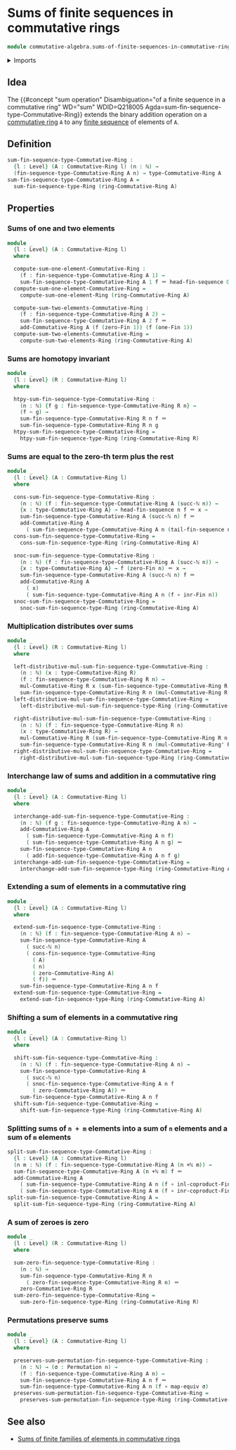 # Sums of finite sequences in commutative rings

```agda
module commutative-algebra.sums-of-finite-sequences-in-commutative-rings where
```

<details><summary>Imports</summary>

```agda
open import commutative-algebra.commutative-rings

open import elementary-number-theory.addition-natural-numbers
open import elementary-number-theory.natural-numbers

open import finite-group-theory.permutations-standard-finite-types

open import foundation.coproduct-types
open import foundation.equivalences
open import foundation.function-types
open import foundation.homotopies
open import foundation.identity-types
open import foundation.universe-levels

open import linear-algebra.finite-sequences-in-commutative-rings

open import lists.finite-sequences

open import ring-theory.sums-of-finite-sequences-in-rings

open import univalent-combinatorics.coproduct-types
open import univalent-combinatorics.standard-finite-types
```

</details>

## Idea

The
{{#concept "sum operation" Disambiguation="of a finite sequence in a commutative ring" WD="sum" WDID=Q218005 Agda=sum-fin-sequence-type-Commutative-Ring}}
extends the binary addition operation on a
[commutative ring](commutative-algebra.commutative-rings.md) `A` to any
[finite sequence](lists.finite-sequences.md) of elements of `A`.

## Definition

```agda
sum-fin-sequence-type-Commutative-Ring :
  {l : Level} (A : Commutative-Ring l) (n : ℕ) →
  (fin-sequence-type-Commutative-Ring A n) → type-Commutative-Ring A
sum-fin-sequence-type-Commutative-Ring A =
  sum-fin-sequence-type-Ring (ring-Commutative-Ring A)
```

## Properties

### Sums of one and two elements

```agda
module _
  {l : Level} (A : Commutative-Ring l)
  where

  compute-sum-one-element-Commutative-Ring :
    (f : fin-sequence-type-Commutative-Ring A 1) →
    sum-fin-sequence-type-Commutative-Ring A 1 f ＝ head-fin-sequence 0 f
  compute-sum-one-element-Commutative-Ring =
    compute-sum-one-element-Ring (ring-Commutative-Ring A)

  compute-sum-two-elements-Commutative-Ring :
    (f : fin-sequence-type-Commutative-Ring A 2) →
    sum-fin-sequence-type-Commutative-Ring A 2 f ＝
    add-Commutative-Ring A (f (zero-Fin 1)) (f (one-Fin 1))
  compute-sum-two-elements-Commutative-Ring =
    compute-sum-two-elements-Ring (ring-Commutative-Ring A)
```

### Sums are homotopy invariant

```agda
module _
  {l : Level} (R : Commutative-Ring l)
  where

  htpy-sum-fin-sequence-type-Commutative-Ring :
    (n : ℕ) {f g : fin-sequence-type-Commutative-Ring R n} →
    (f ~ g) →
    sum-fin-sequence-type-Commutative-Ring R n f ＝
    sum-fin-sequence-type-Commutative-Ring R n g
  htpy-sum-fin-sequence-type-Commutative-Ring =
    htpy-sum-fin-sequence-type-Ring (ring-Commutative-Ring R)
```

### Sums are equal to the zero-th term plus the rest

```agda
module _
  {l : Level} (A : Commutative-Ring l)
  where

  cons-sum-fin-sequence-type-Commutative-Ring :
    (n : ℕ) (f : fin-sequence-type-Commutative-Ring A (succ-ℕ n)) →
    {x : type-Commutative-Ring A} → head-fin-sequence n f ＝ x →
    sum-fin-sequence-type-Commutative-Ring A (succ-ℕ n) f ＝
    add-Commutative-Ring A
      ( sum-fin-sequence-type-Commutative-Ring A n (tail-fin-sequence n f)) x
  cons-sum-fin-sequence-type-Commutative-Ring =
    cons-sum-fin-sequence-type-Ring (ring-Commutative-Ring A)

  snoc-sum-fin-sequence-type-Commutative-Ring :
    (n : ℕ) (f : fin-sequence-type-Commutative-Ring A (succ-ℕ n)) →
    {x : type-Commutative-Ring A} → f (zero-Fin n) ＝ x →
    sum-fin-sequence-type-Commutative-Ring A (succ-ℕ n) f ＝
    add-Commutative-Ring A
      ( x)
      ( sum-fin-sequence-type-Commutative-Ring A n (f ∘ inr-Fin n))
  snoc-sum-fin-sequence-type-Commutative-Ring =
    snoc-sum-fin-sequence-type-Ring (ring-Commutative-Ring A)
```

### Multiplication distributes over sums

```agda
module _
  {l : Level} (R : Commutative-Ring l)
  where

  left-distributive-mul-sum-fin-sequence-type-Commutative-Ring :
    (n : ℕ) (x : type-Commutative-Ring R)
    (f : fin-sequence-type-Commutative-Ring R n) →
    mul-Commutative-Ring R x (sum-fin-sequence-type-Commutative-Ring R n f) ＝
    sum-fin-sequence-type-Commutative-Ring R n (mul-Commutative-Ring R x ∘ f)
  left-distributive-mul-sum-fin-sequence-type-Commutative-Ring =
    left-distributive-mul-sum-fin-sequence-type-Ring (ring-Commutative-Ring R)

  right-distributive-mul-sum-fin-sequence-type-Commutative-Ring :
    (n : ℕ) (f : fin-sequence-type-Commutative-Ring R n)
    (x : type-Commutative-Ring R) →
    mul-Commutative-Ring R (sum-fin-sequence-type-Commutative-Ring R n f) x ＝
    sum-fin-sequence-type-Commutative-Ring R n (mul-Commutative-Ring' R x ∘ f)
  right-distributive-mul-sum-fin-sequence-type-Commutative-Ring =
    right-distributive-mul-sum-fin-sequence-type-Ring (ring-Commutative-Ring R)
```

### Interchange law of sums and addition in a commutative ring

```agda
module _
  {l : Level} (A : Commutative-Ring l)
  where

  interchange-add-sum-fin-sequence-type-Commutative-Ring :
    (n : ℕ) (f g : fin-sequence-type-Commutative-Ring A n) →
    add-Commutative-Ring A
      ( sum-fin-sequence-type-Commutative-Ring A n f)
      ( sum-fin-sequence-type-Commutative-Ring A n g) ＝
    sum-fin-sequence-type-Commutative-Ring A n
      ( add-fin-sequence-type-Commutative-Ring A n f g)
  interchange-add-sum-fin-sequence-type-Commutative-Ring =
    interchange-add-sum-fin-sequence-type-Ring (ring-Commutative-Ring A)
```

### Extending a sum of elements in a commutative ring

```agda
module _
  {l : Level} (A : Commutative-Ring l)
  where

  extend-sum-fin-sequence-type-Commutative-Ring :
    (n : ℕ) (f : fin-sequence-type-Commutative-Ring A n) →
    sum-fin-sequence-type-Commutative-Ring A
      ( succ-ℕ n)
      ( cons-fin-sequence-type-Commutative-Ring
        ( A)
        ( n)
        ( zero-Commutative-Ring A)
        ( f)) ＝
    sum-fin-sequence-type-Commutative-Ring A n f
  extend-sum-fin-sequence-type-Commutative-Ring =
    extend-sum-fin-sequence-type-Ring (ring-Commutative-Ring A)
```

### Shifting a sum of elements in a commutative ring

```agda
module _
  {l : Level} (A : Commutative-Ring l)
  where

  shift-sum-fin-sequence-type-Commutative-Ring :
    (n : ℕ) (f : fin-sequence-type-Commutative-Ring A n) →
    sum-fin-sequence-type-Commutative-Ring A
      ( succ-ℕ n)
      ( snoc-fin-sequence-type-Commutative-Ring A n f
        ( zero-Commutative-Ring A)) ＝
    sum-fin-sequence-type-Commutative-Ring A n f
  shift-sum-fin-sequence-type-Commutative-Ring =
    shift-sum-fin-sequence-type-Ring (ring-Commutative-Ring A)
```

### Splitting sums of `n + m` elements into a sum of `n` elements and a sum of `m` elements

```agda
split-sum-fin-sequence-type-Commutative-Ring :
  {l : Level} (A : Commutative-Ring l)
  (n m : ℕ) (f : fin-sequence-type-Commutative-Ring A (n +ℕ m)) →
  sum-fin-sequence-type-Commutative-Ring A (n +ℕ m) f ＝
  add-Commutative-Ring A
    ( sum-fin-sequence-type-Commutative-Ring A n (f ∘ inl-coproduct-Fin n m))
    ( sum-fin-sequence-type-Commutative-Ring A m (f ∘ inr-coproduct-Fin n m))
split-sum-fin-sequence-type-Commutative-Ring A =
  split-sum-fin-sequence-type-Ring (ring-Commutative-Ring A)
```

### A sum of zeroes is zero

```agda
module _
  {l : Level} (R : Commutative-Ring l)
  where

  sum-zero-fin-sequence-type-Commutative-Ring :
    (n : ℕ) →
    sum-fin-sequence-type-Commutative-Ring R n
      ( zero-fin-sequence-type-Commutative-Ring R n) ＝
    zero-Commutative-Ring R
  sum-zero-fin-sequence-type-Commutative-Ring =
    sum-zero-fin-sequence-type-Ring (ring-Commutative-Ring R)
```

### Permutations preserve sums

```agda
module _
  {l : Level} (A : Commutative-Ring l)
  where

  preserves-sum-permutation-fin-sequence-type-Commutative-Ring :
    (n : ℕ) → (σ : Permutation n) →
    (f : fin-sequence-type-Commutative-Ring A n) →
    sum-fin-sequence-type-Commutative-Ring A n f ＝
    sum-fin-sequence-type-Commutative-Ring A n (f ∘ map-equiv σ)
  preserves-sum-permutation-fin-sequence-type-Commutative-Ring =
    preserves-sum-permutation-fin-sequence-type-Ring (ring-Commutative-Ring A)
```

## See also

- [Sums of finite families of elements in commutative rings](commutative-algebra.sums-of-finite-families-in-commutative-rings.md)
